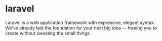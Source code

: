 # laravel
Laravel is a web application framework with expressive, elegant syntax. We’ve already laid the foundation for your next big idea — freeing you to create without sweating the small things.
